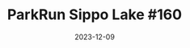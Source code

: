 ---
layout: post
title: "ParkRun Sippo Lake #160"
date: 2023-12-09
source: ParkRun
excerpt: "Ben Young, placed 6th of 31 participants. Finishing with a 5k time of 24:57."
image: /assets/img/posts/2023-12-09.jpg
hyperlink: https://www.parkrun.us/sippolake/results/159/
tags: [category:running, type:results, source:parkrun]
---